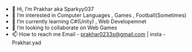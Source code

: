 - 👋 Hi, I’m Prakhar aka Sparkyy037
- 👀 I’m interested in Computer Languages , Games , Football(Sometimes)
- 🌱 I’m currently learning  C#(Unity) , Web Developemnet
- 💞️ I’m looking to collaborate on Web Games
- 📫 How to reach me Email - prakhar0233s@gmail.com | insta - Prakhar.yad

<!---
Sparkyy037/Sparkyy037 is a ✨ special ✨ repository because its `README.md` (this file) appears on your GitHub profile.
You can click the Preview link to take a look at your changes.
--->
